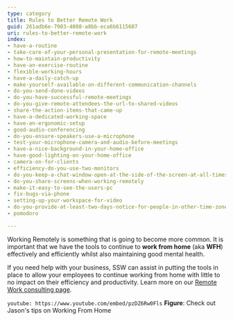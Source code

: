 ```yaml
---
type: category
title: Rules to Better Remote Work
guid: 261adb6e-7903-4008-a8bb-eca6b6115607
uri: rules-to-better-remote-work
index:
- have-a-routine
- take-care-of-your-personal-presentation-for-remote-meetings
- how-to-maintain-productivity
- have-an-exercise-routine
- flexible-working-hours
- have-a-daily-catch-up
- make-yourself-available-on-different-communication-channels
- do-you-send-done-videos
- do-you-have-successful-remote-meetings
- do-you-give-remote-attendees-the-url-to-shared-videos
- share-the-action-items-that-came-up
- have-a-dedicated-working-space
- have-an-ergonomic-setup
- good-audio-conferencing
- do-you-ensure-speakers-use-a-microphone
- test-your-microphone-camera-and-audio-before-meetings
- have-a-nice-background-in-your-home-office
- have-good-lighting-on-your-home-office
- camera-on-for-clients
- efficiency-do-you-use-two-monitors
- do-you-keep-a-chat-window-open-at-the-side-of-the-screen-at-all-times
- do-you-share-screens-when-working-remotely
- make-it-easy-to-see-the-users-pc
- fix-bugs-via-phone
- setting-up-your-workspace-for-video
- do-you-provide-at-least-two-days-notice-for-people-in-other-time-zones
- pomodoro

---
```


Working Remotely is something that is going to become more common. It is important that we have the tools to continue to **work from home** (aka **WFH**) effectively and efficiently whilst also maintaining good mental health.

If you need help with your business, SSW can assist in putting the tools in place to allow your employees to continue working from home with little to no impact on their efficiency and productivity. Learn more on our [Remote Work consulting page](https://www.ssw.com.au/ssw/Consulting/Remote-Work.aspx).

`youtube: https://www.youtube.com/embed/pzDZ6Rw0Fls`
**Figure**: Check out Jason's tips on Working From Home

